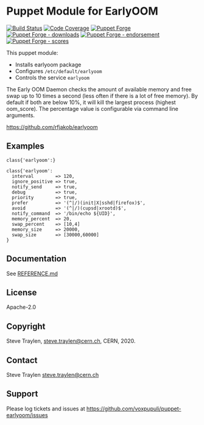 # Puppet Module for EarlyOOM

[![Build Status](https://travis-ci.org/voxpupuli/puppet-earlyoom.png?branch=master)](https://travis-ci.org/voxpupuli/puppet-earlyoom)
[![Code Coverage](https://coveralls.io/repos/github/voxpupuli/puppet-earlyoom/badge.svg?branch=master)](https://coveralls.io/github/voxpupuli/puppet-earlyoom)
[![Puppet Forge](https://img.shields.io/puppetforge/v/puppet/earlyoom.svg)](https://forge.puppetlabs.com/puppet/earlyoom)
[![Puppet Forge - downloads](https://img.shields.io/puppetforge/dt/puppet/earlyoom.svg)](https://forge.puppetlabs.com/puppet/earlyoom)
[![Puppet Forge - endorsement](https://img.shields.io/puppetforge/e/puppet/earlyoom.svg)](https://forge.puppetlabs.com/puppet/earlyoom)
[![Puppet Forge - scores](https://img.shields.io/puppetforge/f/puppet/earlyoom.svg)](https://forge.puppetlabs.com/puppet/earlyoom)

This puppet module:
* Installs earlyoom package
* Configures `/etc/default/earlyoom`
* Controls the service `earlyoom`

The Early OOM Daemon checks the amount of available memory and free swap up to 10
times a second (less often if there is a lot of free memory).
By default if both are below 10%, it will kill the largest process (highest oom\_score).
The percentage value is configurable via command line arguments.

https://github.com/rfjakob/earlyoom

## Examples

```puppet
class{'earlyoom':}
```

```puppet
class{'earlyoom':
  interval        => 120,
  ignore_positive => true,
  notify_send     => true,
  debug           => true,
  priority        => true,
  prefer          => '(^|/)(init|X|sshd|firefox)$',
  avoid           => '(^|/)(cupsd|xrootd)$',
  notify_command  => '/bin/echo ${UID}',
  memory_percent  => 20,
  swap_percent    => [10,4]
  memory_size     => 20000,
  swap_size       => [30000,60000]
}
```

## Documentation
See [REFERENCE.md](REFERENCE.md)

## License
Apache-2.0

## Copyright
Steve Traylen, steve.traylen@cern.ch, CERN, 2020.

## Contact
Steve Traylen steve.traylen@cern.ch

## Support
Please log tickets and issues at https://github.com/voxpupuli/puppet-earlyoom/issues
